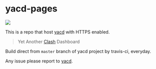 # yacd-pages

[![](https://travis-ci.org/SukkaLab/yacd-pages.svg?branch=master)](https://travis-ci.org/SukkaLab/yacd-pages)

This is a repo that host [yacd](https://github.com/haishanh/yacd) with HTTPS enabled.

> Yet Another [Clash](https://github.com/Dreamacro/clash) Dashboard

Build direct from `master` branch of yacd project by travis-ci, everyday.

Any issue please report to [yacd](https://github.com/haishanh/yacd/issues).
